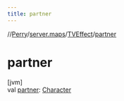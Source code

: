 ```yaml
---
title: partner
---
```

//[Perry](../../../index.html)/[server.maps](../index.html)/[TVEffect](index.html)/[partner](partner.html)



# partner



[jvm]\
val [partner](partner.html): [Character](../../client/-character/index.html)




